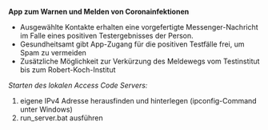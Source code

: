 **App zum Warnen und Melden von Coronainfektionen**

- Ausgewählte Kontakte erhalten eine vorgefertigte Messenger-Nachricht im Falle eines positiven Testergebnisses der Person.
- Gesundheitsamt gibt App-Zugang für die positiven Testfälle frei, um Spam zu vermeiden
- Zusätzliche Möglichkeit zur Verkürzung des Meldewegs vom Testinstitut bis zum Robert-Koch-Institut

*Starten des lokalen Access Code Servers:*


1. eigene IPv4 Adresse herausfinden und hinterlegen (ipconfig-Command
unter Windows)
2. run_server.bat ausführen
